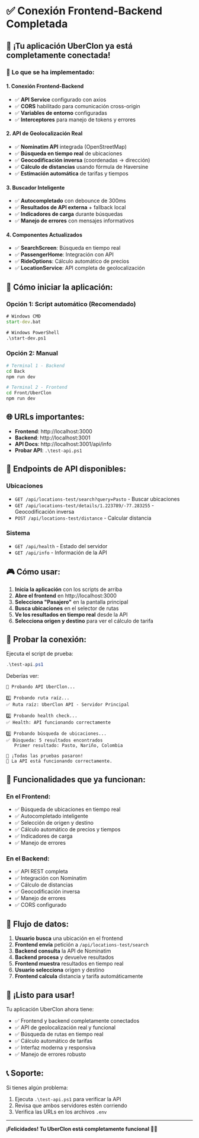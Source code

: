 # ✅ Conexión Frontend-Backend Completada

## 🎉 ¡Tu aplicación UberClon ya está completamente conectada!

### 🔗 **Lo que se ha implementado:**

#### 1. **Conexión Frontend-Backend**
- ✅ **API Service** configurado con axios
- ✅ **CORS** habilitado para comunicación cross-origin
- ✅ **Variables de entorno** configuradas
- ✅ **Interceptores** para manejo de tokens y errores

#### 2. **API de Geolocalización Real**
- ✅ **Nominatim API** integrada (OpenStreetMap)
- ✅ **Búsqueda en tiempo real** de ubicaciones
- ✅ **Geocodificación inversa** (coordenadas → dirección)
- ✅ **Cálculo de distancias** usando fórmula de Haversine
- ✅ **Estimación automática** de tarifas y tiempos

#### 3. **Buscador Inteligente**
- ✅ **Autocompletado** con debounce de 300ms
- ✅ **Resultados de API externa** + fallback local
- ✅ **Indicadores de carga** durante búsquedas
- ✅ **Manejo de errores** con mensajes informativos

#### 4. **Componentes Actualizados**
- ✅ **SearchScreen**: Búsqueda en tiempo real
- ✅ **PassengerHome**: Integración con API
- ✅ **RideOptions**: Cálculo automático de precios
- ✅ **LocationService**: API completa de geolocalización

## 🚀 **Cómo iniciar la aplicación:**

### Opción 1: Script automático (Recomendado)
```cmd
# Windows CMD
start-dev.bat

# Windows PowerShell
.\start-dev.ps1
```

### Opción 2: Manual
```bash
# Terminal 1 - Backend
cd Back
npm run dev

# Terminal 2 - Frontend  
cd Front/UberClon
npm run dev
```

## 🌐 **URLs importantes:**
- **Frontend**: http://localhost:3000
- **Backend**: http://localhost:3001
- **API Docs**: http://localhost:3001/api/info
- **Probar API**: `.\test-api.ps1`

## 🔧 **Endpoints de API disponibles:**

### Ubicaciones
- `GET /api/locations-test/search?query=Pasto` - Buscar ubicaciones
- `GET /api/locations-test/details/1.223789/-77.283255` - Geocodificación inversa
- `POST /api/locations-test/distance` - Calcular distancia

### Sistema
- `GET /api/health` - Estado del servidor
- `GET /api/info` - Información de la API

## 🎮 **Cómo usar:**

1. **Inicia la aplicación** con los scripts de arriba
2. **Abre el frontend** en http://localhost:3000
3. **Selecciona "Pasajero"** en la pantalla principal
4. **Busca ubicaciones** en el selector de rutas
5. **Ve los resultados en tiempo real** desde la API
6. **Selecciona origen y destino** para ver el cálculo de tarifa

## 🧪 **Probar la conexión:**

Ejecuta el script de prueba:
```powershell
.\test-api.ps1
```

Deberías ver:
```
🧪 Probando API UberClon...

1️⃣ Probando ruta raíz...
✅ Ruta raíz: UberClon API - Servidor Principal

2️⃣ Probando health check...
✅ Health: API funcionando correctamente

3️⃣ Probando búsqueda de ubicaciones...
✅ Búsqueda: 5 resultados encontrados
   Primer resultado: Pasto, Nariño, Colombia

🎉 ¡Todas las pruebas pasaron!
🔗 La API está funcionando correctamente.
```

## 🎯 **Funcionalidades que ya funcionan:**

### En el Frontend:
- ✅ Búsqueda de ubicaciones en tiempo real
- ✅ Autocompletado inteligente
- ✅ Selección de origen y destino
- ✅ Cálculo automático de precios y tiempos
- ✅ Indicadores de carga
- ✅ Manejo de errores

### En el Backend:
- ✅ API REST completa
- ✅ Integración con Nominatim
- ✅ Cálculo de distancias
- ✅ Geocodificación inversa
- ✅ Manejo de errores
- ✅ CORS configurado

## 🔄 **Flujo de datos:**

1. **Usuario busca** una ubicación en el frontend
2. **Frontend envía** petición a `/api/locations-test/search`
3. **Backend consulta** la API de Nominatim
4. **Backend procesa** y devuelve resultados
5. **Frontend muestra** resultados en tiempo real
6. **Usuario selecciona** origen y destino
7. **Frontend calcula** distancia y tarifa automáticamente

## 🎊 **¡Listo para usar!**

Tu aplicación UberClon ahora tiene:
- ✅ Frontend y backend completamente conectados
- ✅ API de geolocalización real y funcional
- ✅ Búsqueda de rutas en tiempo real
- ✅ Cálculo automático de tarifas
- ✅ Interfaz moderna y responsiva
- ✅ Manejo de errores robusto

## 📞 **Soporte:**

Si tienes algún problema:
1. Ejecuta `.\test-api.ps1` para verificar la API
2. Revisa que ambos servidores estén corriendo
3. Verifica las URLs en los archivos `.env`

---

**¡Felicidades! Tu UberClon está completamente funcional** 🚗✨